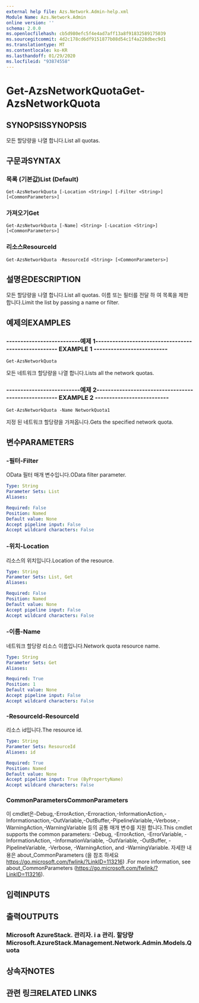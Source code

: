 ```yaml
---
external help file: Azs.Network.Admin-help.xml
Module Name: Azs.Network.Admin
online version: ''
schema: 2.0.0
ms.openlocfilehash: cb5d980efc5f4e4ad7aff13a8f91832589175039
ms.sourcegitcommit: 4d2c178cd6df9151877b08d54c1f4a228dbec9d1
ms.translationtype: MT
ms.contentlocale: ko-KR
ms.lasthandoff: 01/29/2020
ms.locfileid: "93874558"
---
```

# <span data-ttu-id="b3982-101">Get-AzsNetworkQuota</span><span class="sxs-lookup"><span data-stu-id="b3982-101">Get-AzsNetworkQuota</span></span>

## <span data-ttu-id="b3982-102">SYNOPSIS</span><span class="sxs-lookup"><span data-stu-id="b3982-102">SYNOPSIS</span></span>
<span data-ttu-id="b3982-103">모든 할당량을 나열 합니다.</span><span class="sxs-lookup"><span data-stu-id="b3982-103">List all quotas.</span></span>

## <span data-ttu-id="b3982-104">구문과</span><span class="sxs-lookup"><span data-stu-id="b3982-104">SYNTAX</span></span>

### <span data-ttu-id="b3982-105">목록 (기본값)</span><span class="sxs-lookup"><span data-stu-id="b3982-105">List (Default)</span></span>
```
Get-AzsNetworkQuota [-Location <String>] [-Filter <String>] [<CommonParameters>]
```

### <span data-ttu-id="b3982-106">가져오기</span><span class="sxs-lookup"><span data-stu-id="b3982-106">Get</span></span>
```
Get-AzsNetworkQuota [-Name] <String> [-Location <String>] [<CommonParameters>]
```

### <span data-ttu-id="b3982-107">리소스</span><span class="sxs-lookup"><span data-stu-id="b3982-107">ResourceId</span></span>
```
Get-AzsNetworkQuota -ResourceId <String> [<CommonParameters>]
```

## <span data-ttu-id="b3982-108">설명은</span><span class="sxs-lookup"><span data-stu-id="b3982-108">DESCRIPTION</span></span>
<span data-ttu-id="b3982-109">모든 할당량을 나열 합니다.</span><span class="sxs-lookup"><span data-stu-id="b3982-109">List all quotas.</span></span>
<span data-ttu-id="b3982-110">이름 또는 필터를 전달 하 여 목록을 제한 합니다.</span><span class="sxs-lookup"><span data-stu-id="b3982-110">Limit the list by passing a name or filter.</span></span>

## <span data-ttu-id="b3982-111">예제의</span><span class="sxs-lookup"><span data-stu-id="b3982-111">EXAMPLES</span></span>

### <span data-ttu-id="b3982-112">--------------------------예제 1--------------------------</span><span class="sxs-lookup"><span data-stu-id="b3982-112">-------------------------- EXAMPLE 1 --------------------------</span></span>
```
Get-AzsNetworkQuota
```

<span data-ttu-id="b3982-113">모든 네트워크 할당량을 나열 합니다.</span><span class="sxs-lookup"><span data-stu-id="b3982-113">Lists all the  network quotas.</span></span>

### <span data-ttu-id="b3982-114">--------------------------예제 2--------------------------</span><span class="sxs-lookup"><span data-stu-id="b3982-114">-------------------------- EXAMPLE 2 --------------------------</span></span>
```
Get-AzsNetworkQuota -Name NetworkQuota1
```

<span data-ttu-id="b3982-115">지정 된 네트워크 할당량을 가져옵니다.</span><span class="sxs-lookup"><span data-stu-id="b3982-115">Gets the specified network quota.</span></span>

## <span data-ttu-id="b3982-116">변수</span><span class="sxs-lookup"><span data-stu-id="b3982-116">PARAMETERS</span></span>

### <span data-ttu-id="b3982-117">-필터</span><span class="sxs-lookup"><span data-stu-id="b3982-117">-Filter</span></span>
<span data-ttu-id="b3982-118">OData 필터 매개 변수입니다.</span><span class="sxs-lookup"><span data-stu-id="b3982-118">OData filter parameter.</span></span>

```yaml
Type: String
Parameter Sets: List
Aliases: 

Required: False
Position: Named
Default value: None
Accept pipeline input: False
Accept wildcard characters: False
```

### <span data-ttu-id="b3982-119">-위치</span><span class="sxs-lookup"><span data-stu-id="b3982-119">-Location</span></span>
<span data-ttu-id="b3982-120">리소스의 위치입니다.</span><span class="sxs-lookup"><span data-stu-id="b3982-120">Location of the resource.</span></span>

```yaml
Type: String
Parameter Sets: List, Get
Aliases: 

Required: False
Position: Named
Default value: None
Accept pipeline input: False
Accept wildcard characters: False
```

### <span data-ttu-id="b3982-121">-이름</span><span class="sxs-lookup"><span data-stu-id="b3982-121">-Name</span></span>
<span data-ttu-id="b3982-122">네트워크 할당량 리소스 이름입니다.</span><span class="sxs-lookup"><span data-stu-id="b3982-122">Network quota resource name.</span></span>

```yaml
Type: String
Parameter Sets: Get
Aliases: 

Required: True
Position: 1
Default value: None
Accept pipeline input: False
Accept wildcard characters: False
```

### <span data-ttu-id="b3982-123">-ResourceId</span><span class="sxs-lookup"><span data-stu-id="b3982-123">-ResourceId</span></span>
<span data-ttu-id="b3982-124">리소스 id입니다.</span><span class="sxs-lookup"><span data-stu-id="b3982-124">The resource id.</span></span>

```yaml
Type: String
Parameter Sets: ResourceId
Aliases: id

Required: True
Position: Named
Default value: None
Accept pipeline input: True (ByPropertyName)
Accept wildcard characters: False
```

### <span data-ttu-id="b3982-125">CommonParameters</span><span class="sxs-lookup"><span data-stu-id="b3982-125">CommonParameters</span></span>
<span data-ttu-id="b3982-126">이 cmdlet은-Debug,-ErrorAction,-Erroraction,-InformationAction,-Informationaction,-OutVariable,-OutBuffer,-PipelineVariable,-Verbose,-WarningAction,-WarningVariable 등의 공통 매개 변수를 지원 합니다.</span><span class="sxs-lookup"><span data-stu-id="b3982-126">This cmdlet supports the common parameters: -Debug, -ErrorAction, -ErrorVariable, -InformationAction, -InformationVariable, -OutVariable, -OutBuffer, -PipelineVariable, -Verbose, -WarningAction, and -WarningVariable.</span></span> <span data-ttu-id="b3982-127">자세한 내용은 about_CommonParameters (을 참조 하세요 https://go.microsoft.com/fwlink/?LinkID=113216) .</span><span class="sxs-lookup"><span data-stu-id="b3982-127">For more information, see about_CommonParameters (https://go.microsoft.com/fwlink/?LinkID=113216).</span></span>

## <span data-ttu-id="b3982-128">입력</span><span class="sxs-lookup"><span data-stu-id="b3982-128">INPUTS</span></span>

## <span data-ttu-id="b3982-129">출력</span><span class="sxs-lookup"><span data-stu-id="b3982-129">OUTPUTS</span></span>

### <span data-ttu-id="b3982-130">Microsoft AzureStack. 관리자. i a 관리. 할당량</span><span class="sxs-lookup"><span data-stu-id="b3982-130">Microsoft.AzureStack.Management.Network.Admin.Models.Quota</span></span>

## <span data-ttu-id="b3982-131">상속자</span><span class="sxs-lookup"><span data-stu-id="b3982-131">NOTES</span></span>

## <span data-ttu-id="b3982-132">관련 링크</span><span class="sxs-lookup"><span data-stu-id="b3982-132">RELATED LINKS</span></span>

